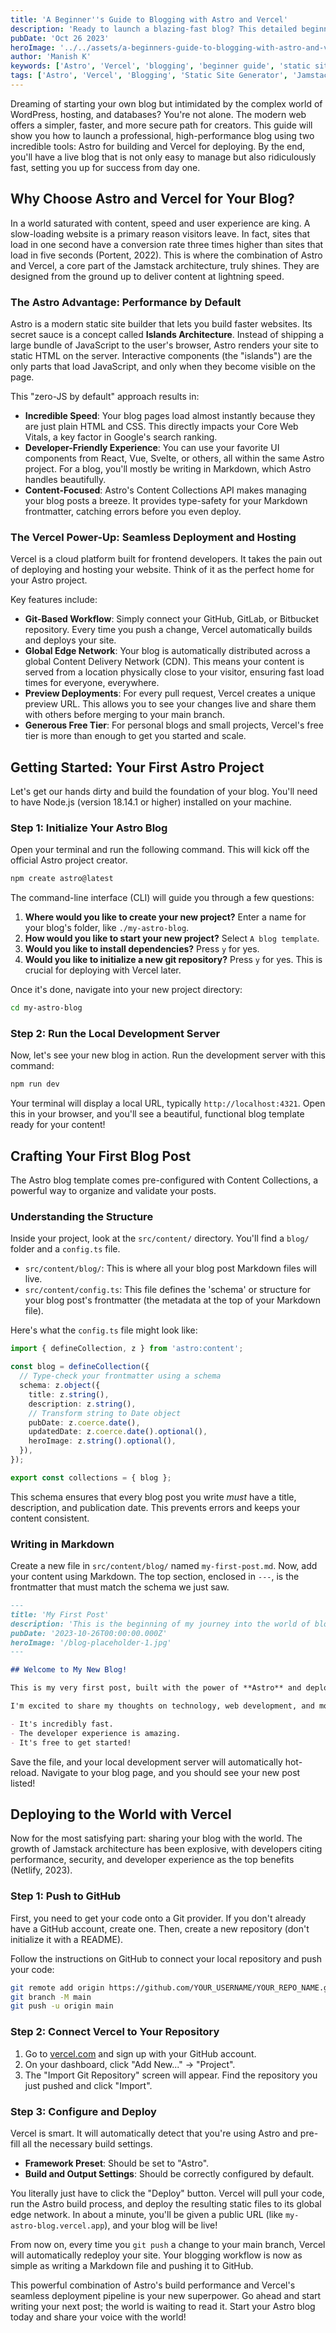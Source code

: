 ```yaml
---
title: 'A Beginner''s Guide to Blogging with Astro and Vercel'
description: 'Ready to launch a blazing-fast blog? This detailed beginner''s guide walks you through building and deploying a modern blog from scratch using Astro and Vercel, from initial setup to going live.'
pubDate: 'Oct 26 2023'
heroImage: '../../assets/a-beginners-guide-to-blogging-with-astro-and-vercel.jpg'
author: 'Manish K'
keywords: ['Astro', 'Vercel', 'blogging', 'beginner guide', 'static site generator', 'web development', 'JavaScript', 'Jamstack', 'performance']
tags: ['Astro', 'Vercel', 'Blogging', 'Static Site Generator', 'Jamstack', 'Web Development', 'Tutorial']
---
```


Dreaming of starting your own blog but intimidated by the complex world of WordPress, hosting, and databases? You're not alone. The modern web offers a simpler, faster, and more secure path for creators. This guide will show you how to launch a professional, high-performance blog using two incredible tools: Astro for building and Vercel for deploying. By the end, you'll have a live blog that is not only easy to manage but also ridiculously fast, setting you up for success from day one.

## Why Choose Astro and Vercel for Your Blog?

In a world saturated with content, speed and user experience are king. A slow-loading website is a primary reason visitors leave. In fact, sites that load in one second have a conversion rate three times higher than sites that load in five seconds (Portent, 2022). This is where the combination of Astro and Vercel, a core part of the Jamstack architecture, truly shines. They are designed from the ground up to deliver content at lightning speed.

### The Astro Advantage: Performance by Default

Astro is a modern static site builder that lets you build faster websites. Its secret sauce is a concept called **Islands Architecture**. Instead of shipping a large bundle of JavaScript to the user's browser, Astro renders your site to static HTML on the server. Interactive components (the "islands") are the only parts that load JavaScript, and only when they become visible on the page. 

This "zero-JS by default" approach results in:

*   **Incredible Speed**: Your blog pages load almost instantly because they are just plain HTML and CSS. This directly impacts your Core Web Vitals, a key factor in Google's search ranking.
*   **Developer-Friendly Experience**: You can use your favorite UI components from React, Vue, Svelte, or others, all within the same Astro project. For a blog, you'll mostly be writing in Markdown, which Astro handles beautifully.
*   **Content-Focused**: Astro's Content Collections API makes managing your blog posts a breeze. It provides type-safety for your Markdown frontmatter, catching errors before you even deploy.

### The Vercel Power-Up: Seamless Deployment and Hosting

Vercel is a cloud platform built for frontend developers. It takes the pain out of deploying and hosting your website. Think of it as the perfect home for your Astro project.

Key features include:

*   **Git-Based Workflow**: Simply connect your GitHub, GitLab, or Bitbucket repository. Every time you push a change, Vercel automatically builds and deploys your site.
*   **Global Edge Network**: Your blog is automatically distributed across a global Content Delivery Network (CDN). This means your content is served from a location physically close to your visitor, ensuring fast load times for everyone, everywhere.
*   **Preview Deployments**: For every pull request, Vercel creates a unique preview URL. This allows you to see your changes live and share them with others before merging to your main branch.
*   **Generous Free Tier**: For personal blogs and small projects, Vercel's free tier is more than enough to get you started and scale.

## Getting Started: Your First Astro Project

Let's get our hands dirty and build the foundation of your blog. You'll need to have Node.js (version 18.14.1 or higher) installed on your machine.

### Step 1: Initialize Your Astro Blog

Open your terminal and run the following command. This will kick off the official Astro project creator.

```bash
npm create astro@latest
```

The command-line interface (CLI) will guide you through a few questions:

1.  **Where would you like to create your new project?** Enter a name for your blog's folder, like `./my-astro-blog`.
2.  **How would you like to start your new project?** Select `A blog template`.
3.  **Would you like to install dependencies?** Press `y` for yes.
4.  **Would you like to initialize a new git repository?** Press `y` for yes. This is crucial for deploying with Vercel later.

Once it's done, navigate into your new project directory:

```bash
cd my-astro-blog
```

### Step 2: Run the Local Development Server

Now, let's see your new blog in action. Run the development server with this command:

```bash
npm run dev
```

Your terminal will display a local URL, typically `http://localhost:4321`. Open this in your browser, and you'll see a beautiful, functional blog template ready for your content!

## Crafting Your First Blog Post

The Astro blog template comes pre-configured with Content Collections, a powerful way to organize and validate your posts.

### Understanding the Structure

Inside your project, look at the `src/content/` directory. You'll find a `blog/` folder and a `config.ts` file. 

*   `src/content/blog/`: This is where all your blog post Markdown files will live.
*   `src/content/config.ts`: This file defines the 'schema' or structure for your blog post's frontmatter (the metadata at the top of your Markdown file).

Here's what the `config.ts` file might look like:

```typescript
import { defineCollection, z } from 'astro:content';

const blog = defineCollection({
  // Type-check your frontmatter using a schema
  schema: z.object({
    title: z.string(),
    description: z.string(),
    // Transform string to Date object
    pubDate: z.coerce.date(),
    updatedDate: z.coerce.date().optional(),
    heroImage: z.string().optional(),
  }),
});

export const collections = { blog };
```

This schema ensures that every blog post you write *must* have a title, description, and publication date. This prevents errors and keeps your content consistent.

### Writing in Markdown

Create a new file in `src/content/blog/` named `my-first-post.md`. Now, add your content using Markdown. The top section, enclosed in `---`, is the frontmatter that must match the schema we just saw.

```markdown
---
title: 'My First Post'
description: 'This is the beginning of my journey into the world of blogging with Astro and Vercel.'
pubDate: '2023-10-26T00:00:00.000Z'
heroImage: '/blog-placeholder-1.jpg'
---

## Welcome to My New Blog!

This is my very first post, built with the power of **Astro** and deployed on **Vercel**.

I'm excited to share my thoughts on technology, web development, and more.

- It's incredibly fast.
- The developer experience is amazing.
- It's free to get started!
```

Save the file, and your local development server will automatically hot-reload. Navigate to your blog page, and you should see your new post listed!

## Deploying to the World with Vercel

Now for the most satisfying part: sharing your blog with the world. The growth of Jamstack architecture has been explosive, with developers citing performance, security, and developer experience as the top benefits (Netlify, 2023).

### Step 1: Push to GitHub

First, you need to get your code onto a Git provider. If you don't already have a GitHub account, create one. Then, create a new repository (don't initialize it with a README). 

Follow the instructions on GitHub to connect your local repository and push your code:

```bash
git remote add origin https://github.com/YOUR_USERNAME/YOUR_REPO_NAME.git
git branch -M main
git push -u origin main
```

### Step 2: Connect Vercel to Your Repository

1.  Go to [vercel.com](https://vercel.com) and sign up with your GitHub account.
2.  On your dashboard, click "Add New..." -> "Project".
3.  The "Import Git Repository" screen will appear. Find the repository you just pushed and click "Import".

### Step 3: Configure and Deploy

Vercel is smart. It will automatically detect that you're using Astro and pre-fill all the necessary build settings.

*   **Framework Preset**: Should be set to "Astro".
*   **Build and Output Settings**: Should be correctly configured by default.

You literally just have to click the "Deploy" button. Vercel will pull your code, run the Astro build process, and deploy the resulting static files to its global edge network. In about a minute, you'll be given a public URL (like `my-astro-blog.vercel.app`), and your blog will be live!

From now on, every time you `git push` a change to your main branch, Vercel will automatically redeploy your site. Your blogging workflow is now as simple as writing a Markdown file and pushing it to GitHub.

This powerful combination of Astro's build performance and Vercel's seamless deployment pipeline is your new superpower. Go ahead and start writing your next post; the world is waiting to read it. Start your Astro blog today and share your voice with the world!
